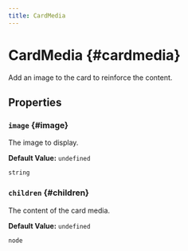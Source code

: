 ```yaml
---
title: CardMedia
---
```



# CardMedia  {#cardmedia}




Add an image to the card to reinforce the content.


## Properties


### `image`   {#image}




The image to display.

**Default Value:** `undefined`

```tsx title="Type"
string
```



### `children`   {#children}




The content of the card media.

**Default Value:** `undefined`

```tsx title="Type"
node
```



